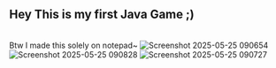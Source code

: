 ## Hey This is my first Java Game ;)
</br>Btw I made this solely on notepad~
![Screenshot 2025-05-25 090654](https://github.com/user-attachments/assets/b9aaa1ad-ca90-4179-956e-e29bc8726417)
![Screenshot 2025-05-25 090828](https://github.com/user-attachments/assets/b450e28c-9b3e-4cc0-98ec-e4a10ed56783)
![Screenshot 2025-05-25 090727](https://github.com/user-attachments/assets/2662ddf5-763b-4b1b-9774-5b7d25b38d3f)
